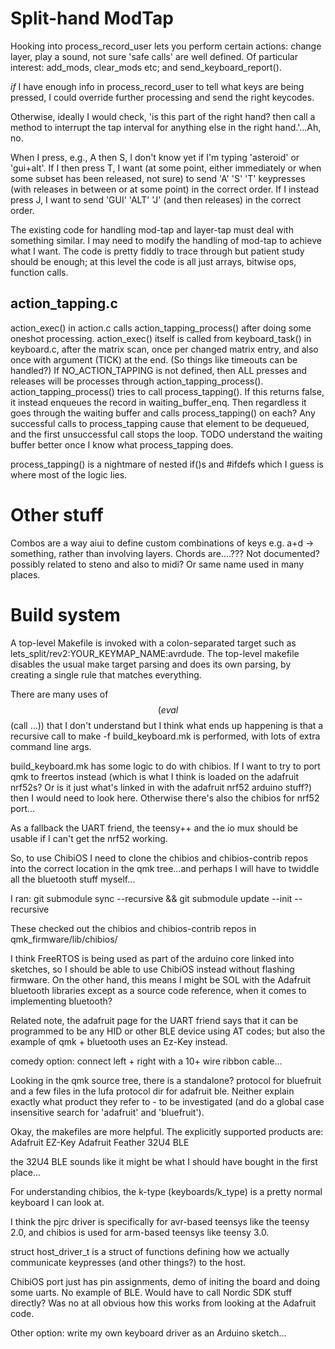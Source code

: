 # Split-hand ModTap

Hooking into process_record_user lets you perform certain actions: change layer, play a sound, not sure 'safe calls' are well defined. Of particular interest: add_mods, clear_mods etc; and send_keyboard_report().

*if* I have enough info in process_record_user to tell what keys are being pressed, I could override further processing and send the right keycodes.

Otherwise, ideally I would check, 'is this part of the right hand? then call a method to interrupt the tap interval for anything else in the right hand.'...Ah, no.

When I press, e.g., A then S, I don't know yet if I'm typing 'asteroid' or 'gui+alt'.
If I then press T, I want (at some point, either immediately or when some subset has been released, not sure) to send 'A' 'S' 'T' keypresses (with releases in between or at some point) in the correct order.
If I instead press J, I want to send 'GUI' 'ALT' 'J' (and then releases) in the correct order.

The existing code for handling mod-tap and layer-tap must deal with something similar. I may need to modify the
handling of mod-tap to achieve what I want. The code is pretty fiddly to trace through but patient study should be enough; at this level the code is all just arrays, bitwise ops, function calls.

## action_tapping.c

action_exec() in action.c calls action_tapping_process() after doing some oneshot processing.
action_exec() itself is called from keyboard_task() in keyboard.c, after the matrix scan, once per changed matrix entry, and also once with argument (TICK) at the end. (So things like timeouts can be handled?)
If NO_ACTION_TAPPING is not defined, then ALL presses and releases will be processes through action_tapping_process().
action_tapping_process() tries to call process_tapping(). If this returns false, it instead enqueues the record in waiting_buffer_enq. Then regardless it goes through the waiting buffer and calls process_tapping() on each? Any successful calls to process_tapping cause that element to be dequeued, and the first unsuccessful call stops the loop.
TODO understand the waiting buffer better once I know what process_tapping does.

process_tapping() is a nightmare of nested if()s and #ifdefs which I guess is where most of the logic lies.


# Other stuff

Combos are a way aiui to define custom combinations of keys e.g. a+d -> something, rather than involving layers.
Chords are....??? Not documented? possibly related to steno and also to midi? Or same name used in many places.

# Build system

A top-level Makefile is invoked with a colon-separated target such as lets_split/rev2:YOUR_KEYMAP_NAME:avrdude.
The top-level makefile disables the usual make target parsing and does its own parsing, by creating a single rule that matches everything.

There are many uses of $$(eval $$(call ...)) that I don't understand but I think what ends up happening is that a recursive call to
make -f build_keyboard.mk
is performed, with lots of extra command line args.

build_keyboard.mk has some logic to do with chibios. If I want to try to port qmk to freertos instead (which is what I think is loaded on the adafruit nrf52s? Or is it just what's linked in with the adafruit nrf52 arduino stuff?) then I would need to look here. Otherwise there's also the chibios for nrf52 port...

As a fallback the UART friend, the teensy++ and the io mux should be usable if I can't get the nrf52 working.

So, to use ChibiOS I need to clone the chibios and chibios-contrib repos into the correct location in the qmk tree...and perhaps I will have to twiddle all the bluetooth stuff myself...

I ran:
git submodule sync --recursive && git submodule update --init --recursive

These checked out the chibios and chibios-contrib repos in qmk_firmware/lib/chibios/

I think FreeRTOS is being used as part of the arduino core linked into sketches, so I should be able to use ChibiOS instead without flashing firmware. On the other hand, this means I might be SOL with the Adafruit bluetooth libraries except as a source code reference, when it comes to implementing bluetooth?

Related note, the adafruit page for the UART friend says that it can be programmed to be any HID or other BLE device using AT codes; but also the example of qmk + bluetooth uses an Ez-Key instead.

comedy option: connect left + right with a 10+ wire ribbon cable...

Looking in the qmk source tree, there is a standalone? protocol for bluefruit and a few files in the lufa protocol dir for adafruit ble. Neither explain exactly what product they refer to - to be investigated (and do a global case insensitive search for 'adafruit' and 'bluefruit').

Okay, the makefiles are more helpful. The explicitly supported products are:
Adafruit EZ-Key
Adafruit Feather 32U4 BLE

the 32U4 BLE sounds like it might be what I should have bought in the first place...

For understanding chibios, the k-type (keyboards/k_type) is a pretty normal keyboard I can look at.

I think the pjrc driver is specifically for avr-based teensys like the teensy 2.0, and chibios is used for arm-based teensys like teensy 3.0.

struct host_driver_t is a struct of functions defining how we actually communicate keypresses (and other things?) to the host.

ChibiOS port just has pin assignments, demo of initing the board and doing some uarts. No example of BLE. Would have to call Nordic SDK stuff directly? Was no at all obvious how this works from looking at the Adafruit code.

Other option: write my own keyboard driver as an Arduino sketch...
